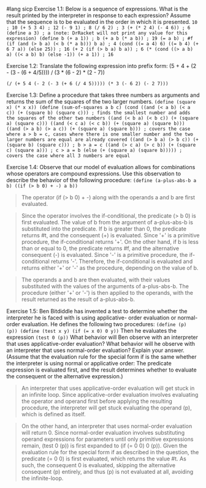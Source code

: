 #lang sicp
Exercise 1.1: Below is a sequence of expressions. What is
the result printed by the interpreter in response to each
expression? Assume that the sequence is to be evaluated in
the order in which it is presented.
`10 ; 10
(+ 5 3 4) ; 12
(- 9 1) ; 8
(/ 6 2) ; 3
(+ (* 2 4) (- 4 6)) ; 6
(define a 3) ; a (note: DrRacket will not print any value for this expression)
(define b (+ a 1)) ; b
(+ a b (* a b)) ; 19
(= a b) ; #f
(if (and (> b a) (< b (* a b)))
    b
    a) ; 4
(cond ((= a 4) 6)
      ((= b 4) (+ 6 7 a))
      (else 25)) ; 16
(+ 2 (if (> b a) b a)) ; 6
(* (cond ((> a b) a)
         ((< a b) b)
         (else -1))
   (+ a 1)) ; 16`

Exercise 1.2: Translate the following expression into prefix
form: (5 + 4 + (2 - (3 - (6 + 4/5)))) / (3 * (6 - 2) * (2 - 7))

`(/ (+ 5 4 (- 2 (- 3 (+ 6 (/ 4 5))))) (* 3 (- 6 2) (- 2 7)))`

Exercise 1.3: Define a procedure that takes three numbers
as arguments and returns the sum of the squares of the two
larger numbers.
`(define (square x) (* x x))
(define (sum-of-squares a b c) (cond ((and (< a b) (< a c)) (+ (square b) (square c))) ; finds the smallest number and adds the squares of the other two numbers
                                     ((and (< b a) (< b c)) (+ (square a) (square c)))
                                     ((and (< c a) (< c b)) (+ (square a) (square b)))
                                     ((and (> a b) (> a c)) (+ (square a) (square b))) ; covers the case where a > b = c, cases where there is one smaller number and the two larger numbers are equal are already covered
                                     ((and (> b a) (> b c)) (+ (square b) (square c))) ; b > a = c
                                     ((and (> c a) (> c b)) (+ (square c) (square a))) ; c > a = b
                                     (else (+ (square a) (square b))))) ; covers the case where all 3 numbers are equal`

Exercise 1.4: Observe that our model of evaluation allows
for combinations whose operators are compound expressions.
Use this observation to describe the behavior of the
following procedure:
`(define (a-plus-abs-b a b)
  ((if (> b 0) + -) a b))`

> The operator (if (> b 0) + -) along with the operands a and b are first evaluated.

> Since the operator involves the if-conditional, the predicate (> b 0) is first evaluated.
The value of b from the argument of a-plus-abs-b is substituted into the predicate. If b is
greater than 0, the predicate returns #t, and the consequent (+) is evaluated. Since '+'
is a primitive procedure, the if-conditional returns '+'. On the other hand, if b is less than
or equal to 0, the predicate returns #f, and the alternative consequent (-) is evaluated.
Since '-' is a primitive procedure, the if-conditional returns '-'. Therefore, the if-conditional
is evaluated and returns either '+' or '-' as the procedure, depending on the value of b.

> The operands a and b are then evaluated, with their values substituted with the values of the
arguments of a-plus-abs-b. The procedure (either '+' or '-') is then applied to the operands, with
the result returned as the result of a-plus-abs-b.

Exercise 1.5: Ben Bitdiddle has invented a test to determine
whether the interpreter he is faced with is using applicative-
order evaluation or normal-order evaluation. He defines the
following two procedures:
`(define (p) (p))
(define (test x y)
(if (= x 0) 0 y))`
Then he evaluates the expression
`(test 0 (p))`
What behavior will Ben observe with an interpreter that
uses applicative-order evaluation? What behavior will he
observe with an interpreter that uses normal-order evaluation?
Explain your answer. (Assume that the evaluation rule for the special form
if is the same whether the interpreter is using normal or applicative order: The
predicate expression is evaluated first, and the result determines
whether to evaluate the consequent or the alternative expression.)

> An interpreter that uses applicative-order evaluation will get stuck in
an infinite loop. Since applicative-order evaluation involves
evaluating the operator and operand first before applying the resulting procedure, the
interpreter will get stuck evaluating the operand (p), which is defined as itself.

> On the other hand, an interpreter that uses normal-order evaluation will return 0.
Since normal-order evaluation involves substituting operand expressions for parameters
until only primitive expressions remain, (test 0 (p)) is first expanded to
(if (= 0 0) 0 (p)). Given the evaluation rule for the special form if as described in
the question, the predicate (= 0 0) is first evaluated, which returns the value #t.
As such, the consequent 0 is evaluated, skipping the alternative consequent (p) entirely,
and thus (p) is not evaluated at all, avoiding the infinite-loop.

